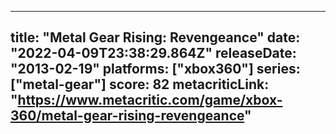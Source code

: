
---
title: "Metal Gear Rising: Revengeance"
date: "2022-04-09T23:38:29.864Z"
releaseDate: "2013-02-19"
platforms: ["xbox360"]
series: ["metal-gear"]
score: 82
metacriticLink: "https://www.metacritic.com/game/xbox-360/metal-gear-rising-revengeance"
---
